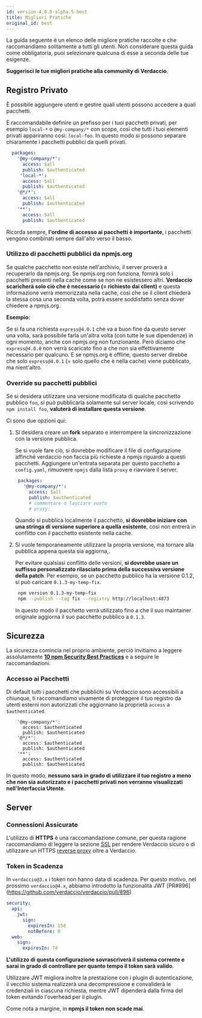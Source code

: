 ```yaml
---
id: version-4.0.0-alpha.5-best
title: Migliori Pratiche
original_id: best
---
```


La guida seguente è un elenco delle migliore pratiche raccolte e che raccomandiamo solitamente a tutti gli utenti. Non considerare questa guida come obbligatoria, puoi selezionare qualcuna di esse a seconda delle tue esigenze.

**Suggerisci le tue migliori pratiche alla community di Verdaccio**.

## Registro Privato

È possibile aggiungere utenti e gestire quali utenti possono accedere a quali pacchetti.

È raccomandabile definire un prefisso per i tuoi pacchetti privati, per esempio `local-*` o `@my-company/*` con scope, così che tutti i tuoi elementi privati appariranno così: `local-foo`. In questo modo si possono separare chiaramente i pacchetti pubblici da quelli privati.

```yaml
  packages:
    '@my-company/*':
      access: $all
      publish: $authenticated
     'local-*':
      access: $all
      publish: $authenticated
    '@*/*':
      access: $all
      publish: $authenticated
    '**':
      access: $all
      publish: $authenticated
   ```

Ricorda sempre, **l'ordine di accesso ai pacchetti è importante**, i pacchetti vengono combinati sempre dall'alto verso il basso.

### Utilizzo di pacchetti pubblici da npmjs.org

Se qualche pacchetto non esiste nell'archivio, il server proverà a recuperarlo da npmjs.org. Se npmjs.org non funziona, fornirà solo i pacchetti presenti nella cache come se non ne esistessero altri. **Verdaccio scaricherà solo ciò che è necessario (= richiesto dai client)** e questa informazione verrà memorizzata nella cache, così che se il client chiederà la stessa cosa una seconda volta, potrà essere soddisfatto senza dover chiedere a npmjs.org.

**Esempio:**

Se si fa una richiesta `express@4.0.1` che va a buon fine da questo server una volta, sarà possibile farla un'altra volta (con tutte le sue dipendenze) in ogni momento, anche con npmjs.org non funzionante. Però diciamo che `express@4.0.0` non verrà scaricato fino a che non sia effettivamente necessario per qualcuno. E se npmjs.org è offline, questo server direbbe che solo `express@4.0.1` (= solo quello che è nella cache) viene pubblicato, ma nient'altro.

### Override su pacchetti pubblici 

Se si desidera utilizzare una versione modificata di qualche pacchetto pubblico `foo`, si può pubblicarla solamente sul server locale, così scrivendo `npm install foo`, **valuterà di installare questa versione**.

Ci sono due opzioni qui:

1. Si desidera creare un **fork** separato e interrompere la sincronizzazione con la versione pubblica.

   Se si vuole fare ciò, si dovrebbe modificare il file di configurazione affinché verdaccio non faccia più richieste a npmjs riguardo a questi pacchetti. Aggiungere un'entrata separata per questo pacchetto a` config.yaml`, rimuovere `npmjs` dalla lista `proxy` e riavviare il server.

   ```yaml
    packages:
      '@my-company/*':
        access: $all
        publish: $authenticated
        # commentare o lasciare vuoto
        # proxy:
   ```

   Quando si pubblica localmente il pacchetto, **si dovrebbe iniziare con una stringa di versione superiore a quella esistente**, così non entrerà in conflitto con il pacchetto esistente nella cache.

2. Si vuole temporaneamente utilizzare la propria versione, ma tornare alla pubblica appena questa sia aggiorna,.

   Per evitare qualsiasi conflitto delle versioni, **si dovrebbe usare un suffisso personalizzato rilasciato prima della successiva versione della patch**. Per esempio, se un pacchetto pubblico ha la versione 0.1.2, si può caricare `0.1.3-my-temp-fix`.

   ```bash
    npm version 0.1.3-my-temp-fix
    npm --publish --tag fix --registry http://localhost:4873
   ```

   In questo modo il pacchetto verrà utilizzato fino a che il suo maintainer originale aggiorna 
 il suo pacchetto pubblico a `0.1.3`.




## Sicurezza

La sicurezza comincia nel proprio ambiente, perciò invitiamo a leggere assolutamente **[10 npm Security Best Practices](https://snyk.io/blog/ten-npm-security-best-practices/)** e a seguire le raccomandazioni.

### Accesso ai Pacchetti

Di default tutti i pacchetti che pubblichi su Verdaccio sono accessibili a chiunque, ti raccomandiamo vivamente di proteggere il tuo registro da utenti esterni non autorizzati che aggiornano la proprietà `access` a `$authenticated`.

```packages:
    '@my-company/*':
      access: $authenticated
      publish: $authenticated
    '@*/*':
      access: $authenticated
      publish: $authenticated
    '**':
      access: $authenticated
      publish: $authenticated
   ```

In questo modo, **nessuno sarà in grado di utilizzare il tuo registro a meno che non sia autorizzato e i pacchetti privati non verranno visualizzati nell'Interfaccia Utente**.

## Server

### Connessioni Assicurate

L'utilizzo di **HTTPS** è una raccomandazione comune, per questa ragione raccomandiamo di leggere la sezione [SSL](ssl.md) per rendere Verdaccio sicuro o di utilizzare un HTTPS [reverse proxy](reverse-proxy.md) oltre a Verdaccio.

### Token in Scadenza

In `verdaccio@3.x` i token non hanno data di scadenza. Per questo motivo, nel prossimo `verdaccio@4.x`, abbiamo introdotto la funzionalità JWT [PR#896] (https://github.com/verdaccio/verdaccio/pull/896)

```yaml
security:
  api:
    jwt:
      sign:
        expiresIn: 15d
        notBefore: 0
  web:
    sign:
      expiresIn: 7d
```

**L'utilizzo di questa configurazione sovrascriverà il sistema corrente e sarai in grado di controllare per quanto tempo il token sarà valido**.

Utilizzare JWT migliora inoltre la prestazione con i plugin di autenticazione, il vecchio sistema realizzerà una decompressione e convaliderà le credenziali in ciascuna richiesta, mentre JWT dipenderà dalla firma del token evitando l'overhead per il plugin.

Come nota a margine, in **npmjs il token non scade mai**.